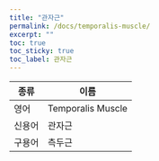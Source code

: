 ```yaml
---
title: "관자근"
permalink: /docs/temporalis-muscle/
excerpt: ""
toc: true
toc_sticky: true
toc_label: 관자근
---
```


| 종류   | 이름              |
| ------ | ----------------- |
| 영어   | Temporalis Muscle |
| 신용어 | 관자근            |
| 구용어 | 측두근            |

#
